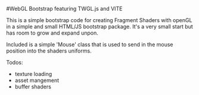 #WebGL Bootstrap featuring TWGL.js and VITE

This is a simple bootstrap code for creating Fragment Shaders with openGL
in a simple and small HTML/JS bootstrap package. It's a very small start 
but has room to grow and expand unpon.

Included is a simple 'Mouse' class that is used to send in the mouse position
into the shaders uniforms.

Todos:

- texture loading
- asset mangement
- buffer shaders
